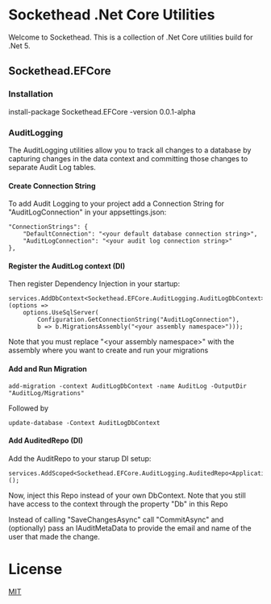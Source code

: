 ﻿# Sockethead .Net Core Utilities

Welcome to Sockethead.  This is a collection of .Net Core utilities build for .Net 5.


## Sockethead.EFCore

### Installation

install-package Sockethead.EFCore -version 0.0.1-alpha

### AuditLogging

The AuditLogging utilities allow you to track all changes to a database by capturing changes in the 
data context and committing those changes to separate Audit Log tables.

#### Create Connection String
To add Audit Logging to your project add a Connection String for "AuditLogConnection" in your appsettings.json:

    "ConnectionStrings": {
        "DefaultConnection": "<your default database connection string>",
        "AuditLogConnection": "<your audit log connection string>"
    },

#### Register the AuditLog context (DI)
Then register Dependency Injection in your startup:

    services.AddDbContext<Sockethead.EFCore.AuditLogging.AuditLogDbContext>(options =>
        options.UseSqlServer(
            Configuration.GetConnectionString("AuditLogConnection"), 
            b => b.MigrationsAssembly("<your assembly namespace>")));

Note that you must replace "&lt;your assembly namespace&gt;" 
with the assembly where you want to create and run your migrations

#### Add and Run Migration

    add-migration -context AuditLogDbContext -name AuditLog -OutputDir "AuditLog/Migrations"

Followed by

    update-database -Context AuditLogDbContext

#### Add AuditedRepo (DI)
Add the AuditRepo to your starup DI setup:

    services.AddScoped<Sockethead.EFCore.AuditLogging.AuditedRepo<ApplicationDbContext>>();

Now, inject this Repo instead of your own DbContext.  Note that you still have access to the context through the property "Db" in this Repo

Instead of calling "SaveChangesAsync" call "CommitAsync" and (optionally) pass an IAuditMetaData to provide the email and name of the user that made the change.


# License
[MIT](https://opensource.org/licenses/MIT)

